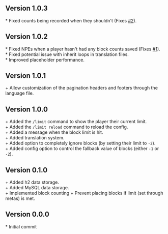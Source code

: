 Version 1.0.3
-------------

\* Fixed counts being recorded when they shouldn't (Fixes [#2](https://github.com/AuraDevelopmentTeam/AuraBlockLimit/issues/2s)).  


Version 1.0.2
-------------

\* Fixed NPEs when a player hasn't had any block counts saved (Fixes [#1](https://github.com/AuraDevelopmentTeam/AuraBlockLimit/issues/1)).  
\* Fixed potential issue with inherit loops in translation files.  
\* Improved placeholder performance.  


Version 1.0.1
-------------

\+ Allow customization of the pagination headers and footers through the language file.  


Version 1.0.0
-------------

\+ Added the `/limit` command to show the player their current limit.  
\+ Added the `/limit reload` command to reload the config.  
\+ Added a message when the block limit is hit.  
\+ Added translation system.  
\+ Added option to completely ignore blocks (by setting their limit to `-2`).  
\+ Added config option to control the fallback value of blocks (either `-1` or `-2`).  


Version 0.1.0
-------------

\+ Added h2 data storage.  
\+ Added MySQL data storage.  
\+ Implemented block counting
\+ Prevent placing blocks if limit (set through metas) is met.  


Version 0.0.0
-------------

\* Initial commit  

